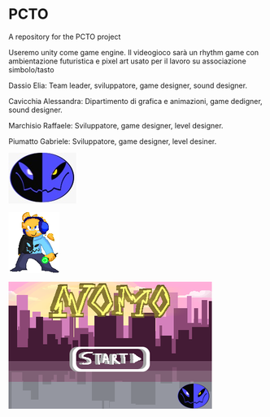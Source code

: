 # PCTO
A repository for the PCTO project

Useremo unity come game engine.
Il videogioco sarà un rhythm game con ambientazione futuristica e pixel art usato per il lavoro su associazione simbolo/tasto

Dassio Elia: Team leader, sviluppatore, game designer, sound designer.

Cavicchia Alessandra: Dipartimento di grafica e animazioni, game dedigner, sound designer.

Marchisio Raffaele: Sviluppatore, game designer, level designer.

Piumatto Gabriele: Sviluppatore, game designer, level desiner.


![image](https://github.com/EliaDassio/PCTO/blob/main/assets_and_other_drawings/logo133x100.png)


![image](https://github.com/EliaDassio/PCTO/blob/main/assets_and_other_drawings/IdleNomo/000.png)


![image](https://github.com/EliaDassio/PCTO/blob/main/assets_and_other_drawings/titlescreen/000.png)
